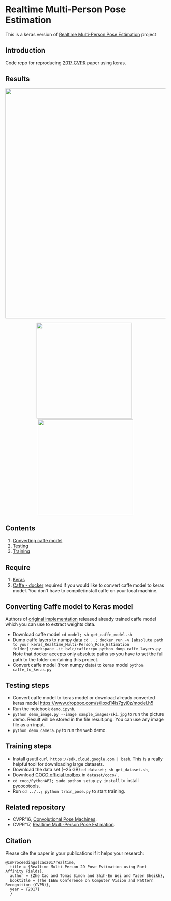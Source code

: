 # Realtime Multi-Person Pose Estimation
This is a keras version of [Realtime Multi-Person Pose Estimation](https://github.com/ZheC/Realtime_Multi-Person_Pose_Estimation) project  

## Introduction
Code repo for reproducing [2017 CVPR](https://arxiv.org/abs/1611.08050) paper using keras.  

## Results

<p align="center">
<img src="https://github.com/michalfaber/keras_Realtime_Multi-Person_Pose_Estimation/blob/master/readme/dance.gif", width="720">
</p>

<div align="center">
<img src="https://github.com/michalfaber/keras_Realtime_Multi-Person_Pose_Estimation/blob/master/sample_images/ski.jpg", width="300", height="300">
&nbsp;
<img src="https://github.com/michalfaber/keras_Realtime_Multi-Person_Pose_Estimation/blob/master/readme/result.png", width="300", height="300">
</div>


## Contents
1. [Converting caffe model](#converting-caffe-model-to-keras-model)
2. [Testing](#testing-steps)
3. [Training](#training-steps)

## Require
1. [Keras](https://keras.io/)
2. [Caffe - docker](https://hub.docker.com/r/bvlc/caffe/) required if you would like to convert caffe model to keras model. You 
 don't have to compile/install caffe on your local machine.

## Converting Caffe model to Keras model
Authors of [original implementation](https://github.com/ZheC/Realtime_Multi-Person_Pose_Estimation) released already trained caffe model 
which you can use to extract weights data.   

- Download caffe model `cd model; sh get_caffe_model.sh`
- Dump caffe layers to numpy data `cd ..; docker run -v [absolute path to your keras_Realtime_Multi-Person_Pose_Estimation folder]:/workspace -it bvlc/caffe:cpu python dump_caffe_layers.py`
  Note that docker accepts only absolute paths so you have to set the full path to the folder containing this project.
- Convert caffe model (from numpy data) to keras model `python caffe_to_keras.py`  

## Testing steps
- Convert caffe model to keras model or download already converted keras model https://www.dropbox.com/s/llpxd14is7gyj0z/model.h5
- Run the notebook `demo.ipynb`.
- `python demo_image.py --image sample_images/ski.jpg` to run the picture demo. Result will be stored in the file result.png. You can use
any image file as an input.
- `python demo_camera.py` to run the web demo.

## Training steps
- Install gsutil `curl https://sdk.cloud.google.com | bash`. This is a really helpful tool for downloading large datasets. 
- Download the data set (~25 GB) `cd dataset; sh get_dataset.sh`,
- Download [COCO official toolbox](https://github.com/pdollar/coco) in `dataset/coco/` . 
- `cd coco/PythonAPI; sudo python setup.py install` to install pycocotools.
- Run `cd ../..; python train_pose.py` to start training. 

## Related repository
- CVPR'16, [Convolutional Pose Machines](https://github.com/shihenw/convolutional-pose-machines-release).
- CVPR'17, [Realtime Multi-Person Pose Estimation](https://github.com/ZheC/Realtime_Multi-Person_Pose_Estimation).

## Citation
Please cite the paper in your publications if it helps your research:    

    @InProceedings{cao2017realtime,
      title = {Realtime Multi-Person 2D Pose Estimation using Part Affinity Fields},
      author = {Zhe Cao and Tomas Simon and Shih-En Wei and Yaser Sheikh},
      booktitle = {The IEEE Conference on Computer Vision and Pattern Recognition (CVPR)},
      year = {2017}
      }
	  
